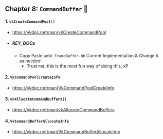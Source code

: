## Chapter 8: `CommandBuffer` 📝

#### 1. `vkCreateCommandPool()`
- https://vkdoc.net/man/vkCreateCommandPool
- ##### REY_DOCs
    - Copy Paste `amVK_FrameBuffer.hh` Current Implementation & Change it as needed
        - Trust me, this is the most fun way of doing this, xP

#### 2. `VkCommandPoolCreateInfo`
- https://vkdoc.net/man/VkCommandPoolCreateInfo

#### 3. `vkAllocateCommandBuffers()`
- https://vkdoc.net/man/vkAllocateCommandBuffers

#### 4. `VkCommandBufferAllocateInfo`
- https://vkdoc.net/man/VkCommandBufferAllocateInfo